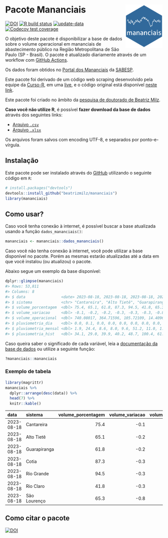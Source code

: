 
<!-- README.md is generated from README.Rmd. Please edit that file -->

# Pacote Mananciais <img src="man/figures/hexlogo.png" align="right" width = "120px"/>

<!-- badges: start -->

[![DOI](https://zenodo.org/badge/DOI/10.5281/zenodo.4733056.svg)](https://doi.org/10.5281/zenodo.4733056)
[![R build
status](https://github.com/beatrizmilz/mananciais/workflows/R-CMD-check/badge.svg)](https://github.com/beatrizmilz/mananciais/actions)
[![update-data](https://github.com/beatrizmilz/mananciais/actions/workflows/2-update_data.yaml/badge.svg)](https://github.com/beatrizmilz/mananciais/actions/workflows/2-update_data.yaml)
[![Codecov test
coverage](https://codecov.io/gh/beatrizmilz/mananciais/branch/master/graph/badge.svg)](https://codecov.io/gh/beatrizmilz/mananciais?branch=master)
<!-- badges: end -->

O objetivo deste pacote é disponibilizar a base de dados sobre o volume
operacional em mananciais de abastecimento público na Região
Metropolitana de São Paulo (SP - Brasil). O pacote é atualizado
diariamente através de um workflow com [GitHub
Actions](https://github.com/beatrizmilz/mananciais/actions).

Os dados foram obtidos no [Portal dos
Mananciais](http://mananciais.sabesp.com.br/Situacao) da
[SABESP](http://site.sabesp.com.br/site/Default.aspx).

Este pacote foi derivado de um código web scraping desenvolvido pela
equipe da [Curso-R](https://www.curso-r.com/), em uma
[live](https://youtu.be/jvZIxrMmOcQ), e o código original está
disponível [neste
link](https://github.com/curso-r/lives/blob/master/drafts/20200730_scraper_sabesp.R).

Este pacote foi criado no âmbito da [pesquisa de doutorado de Beatriz
Milz](https://beatrizmilz.github.io/tese/).

**Caso você não utilize R**, é possível **fazer download da base de
dados** através dos seguintes links:

- [Arquivo
  `.csv`](https://github.com/beatrizmilz/mananciais/raw/master/inst/extdata/mananciais.csv)
- [Arquivo
  `.xlsx`](https://github.com/beatrizmilz/mananciais/blob/master/inst/extdata/mananciais.xlsx?raw=true)

Os arquivos foram salvos com encoding UTF-8, e separados por
ponto-e-vírgula.

## Instalação

Este pacote pode ser instalado através do [GitHub](https://github.com/)
utilizando o seguinte código em `R`:

``` r
# install.packages("devtools")
devtools::install_github("beatrizmilz/mananciais")
library(mananciais)
```

## Como usar?

Caso você tenha conexão à internet, é possível buscar a base atualizada
usando a função `dados_mananciais()`:

``` r
mananciais <- mananciais::dados_mananciais() 
```

Caso você não tenha conexão à internet, você pode utilizar a base
disponível no pacote. Porém as mesmas estarão atualizadas até a data em
que você instalou (ou atualizou) o pacote.

Abaixo segue um exemplo da base disponível:

``` r
dplyr::glimpse(mananciais)
#> Rows: 53,811
#> Columns: 8
#> $ data                <date> 2023-08-18, 2023-08-18, 2023-08-18, 2023-08-18, 2…
#> $ sistema             <chr> "Cantareira", "Alto Tietê", "Guarapiranga", "Cotia…
#> $ volume_porcentagem  <dbl> 75.4, 65.1, 61.8, 87.3, 94.5, 41.8, 65.3, 75.5, 65…
#> $ volume_variacao     <dbl> -0.1, -0.2, -0.2, -0.3, -0.3, -0.3, -0.8, -0.3, -0…
#> $ volume_operacional  <dbl> 740.08017, 364.71596, 105.72109, 14.40963, 105.993…
#> $ pluviometria_dia    <dbl> 0.0, 0.1, 0.0, 0.0, 0.0, 0.0, 0.0, 0.0, 0.3, 0.0, …
#> $ pluviometria_mensal <dbl> 1.9, 24.4, 8.6, 8.0, 9.6, 51.2, 11.0, 1.9, 24.3, 8…
#> $ pluviometria_hist   <dbl> 34.1, 29.0, 39.9, 40.2, 48.7, 100.4, 61.3, 34.1, 2…
```

Caso queira saber o significado de cada variável, leia a [documentação
da base de
dados](https://beatrizmilz.github.io/mananciais/reference/mananciais.html)
ou utilize a seguinte função:

``` r
?mananciais::mananciais
```

### Exemplo de tabela

``` r
library(magrittr)
mananciais %>% 
  dplyr::arrange(desc(data)) %>% 
  head(7) %>%
  knitr::kable()
```

| data       | sistema      | volume_porcentagem | volume_variacao | volume_operacional | pluviometria_dia | pluviometria_mensal | pluviometria_hist |
|:-----------|:-------------|-------------------:|----------------:|-------------------:|-----------------:|--------------------:|------------------:|
| 2023-08-18 | Cantareira   |               75.4 |            -0.1 |          740.08017 |              0.0 |                 1.9 |              34.1 |
| 2023-08-18 | Alto Tietê   |               65.1 |            -0.2 |          364.71596 |              0.1 |                24.4 |              29.0 |
| 2023-08-18 | Guarapiranga |               61.8 |            -0.2 |          105.72109 |              0.0 |                 8.6 |              39.9 |
| 2023-08-18 | Cotia        |               87.3 |            -0.3 |           14.40963 |              0.0 |                 8.0 |              40.2 |
| 2023-08-18 | Rio Grande   |               94.5 |            -0.3 |          105.99393 |              0.0 |                 9.6 |              48.7 |
| 2023-08-18 | Rio Claro    |               41.8 |            -0.3 |            5.71934 |              0.0 |                51.2 |             100.4 |
| 2023-08-18 | São Lourenço |               65.3 |            -0.8 |           58.01319 |              0.0 |                11.0 |              61.3 |

## Como citar o pacote

[![DOI](https://zenodo.org/badge/DOI/10.5281/zenodo.4733056.svg)](https://doi.org/10.5281/zenodo.4733056)
